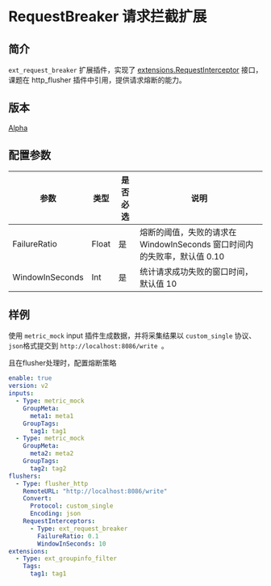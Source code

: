 # RequestBreaker 请求拦截扩展

## 简介

`ext_request_breaker` 扩展插件，实现了 [extensions.RequestInterceptor](https://github.com/alibaba/ilogtail/blob/main/pkg/pipeline/extensions/request_interceptor.go) 接口，课题在 http_flusher 插件中引用，提供请求熔断的能力。

## 版本

[Alpha](../stability-level.md)

## 配置参数

| 参数              | 类型    | 是否必选 | 说明                                              |
|-----------------|-------|------|-------------------------------------------------|
| FailureRatio    | Float | 是    | 熔断的阈值，失败的请求在 WindowInSeconds 窗口时间内的失败率，默认值 0.10 |
| WindowInSeconds | Int   | 是    | 统计请求成功失败的窗口时间，默认值 10                            |


## 样例

使用 `metric_mock` input 插件生成数据，并将采集结果以 `custom_single` 协议、`json`格式提交到 `http://localhost:8086/write `。

且在flusher处理时，配置熔断策略

```yaml
enable: true
version: v2
inputs:
  - Type: metric_mock
    GroupMeta:
      meta1: meta1
    GroupTags:
      tag1: tag1
  - Type: metric_mock
    GroupMeta:
      meta2: meta2
    GroupTags:
      tag2: tag2
flushers:
  - Type: flusher_http
    RemoteURL: "http://localhost:8086/write"
    Convert:
      Protocol: custom_single
      Encoding: json
    RequestInterceptors: 
      - Type: ext_request_breaker
        FailureRatio: 0.1
        WindowInSeconds: 10
extensions:
  - Type: ext_groupinfo_filter
    Tags:
      tag1: tag1
```